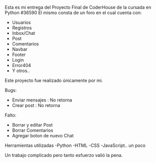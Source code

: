 Esta es mi entrega del Proyecto Final de CoderHouse de la cursada en Python #36590
El mismo consta de un foro en el cual cuenta con:
- Usuarios
- Registros
- Inbox/Chat
- Post
- Comentarios
- Navbar
- Footer
- Login
- Error404
- Y otros..

Este proyecto fue realizado únicamente por mi.

Bugs:
- Enviar mensajes : No retorna
- Crear post : No retorna

Falto:
- Borrar y editar Post
- Borrar Comentarios
- Agregar boton de nuevo Chat

Herramientas utilizadas
-Python
-HTML
-CSS
-JavaScript.. un poco

Un trabajo complicado pero tanto esfuerzo valió la pena.

